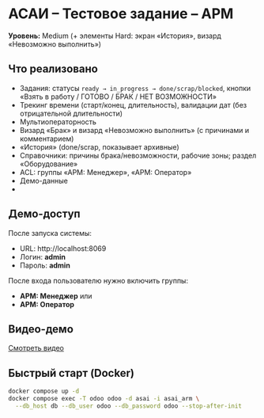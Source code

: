 # АСАИ – Тестовое задание – АРМ

**Уровень:** Medium (+ элементы Hard: экран «История», визард «Невозможно выполнить»)

## Что реализовано
- Задания: статусы `ready → in_progress → done/scrap/blocked`, кнопки «Взять в работу / ГОТОВО / БРАК / НЕТ ВОЗМОЖНОСТИ»
- Трекинг времени (старт/конец, длительность), валидации дат (без отрицательной длительности)
- Мультиоператорность
- Визард «Брак» и визард «Невозможно выполнить» (с причинами и комментарием)
- «История» (done/scrap, показывает архивные)
- Справочники: причины брака/невозможности, рабочие зоны; раздел «Оборудование»
- ACL: группы «АРМ: Менеджер», «АРМ: Оператор»
- Демо-данные
- 
## Демо-доступ

После запуска системы:

- URL: http://localhost:8069  
- Логин: **admin**  
- Пароль: **admin**

После входа пользователю нужно включить группы:  
- **АРМ: Менеджер** или  
- **АРМ: Оператор**


## Видео-демо
[Смотреть видео](https://www.youtube.com/watch?v=KG7WHecqumM)

## Быстрый старт (Docker)
```bash
docker compose up -d
docker compose exec -T odoo odoo -d asai -i asai_arm \
  --db_host db --db_user odoo --db_password odoo --stop-after-init
